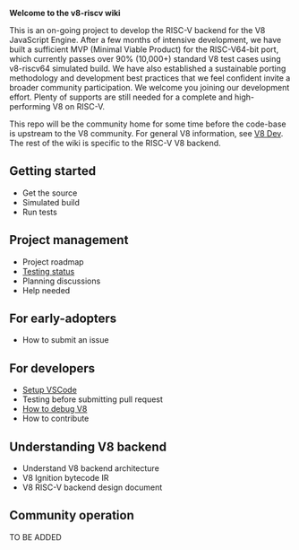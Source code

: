 **Welcome to the v8-riscv wiki**

This is an on-going project to develop the RISC-V backend for the V8 JavaScript Engine. After a few months of intensive development, we have built a sufficient MVP (Minimal Viable Product) for the RISC-V64-bit  port, which currently passes over 90% (10,000+) standard V8 test cases using v8-riscv64 simulated build. We have also established a sustainable porting methodology and development best practices that we feel confident invite a broader community participation. We welcome you joining our development effort. Plenty of supports are still needed for a complete and high-performing V8 on RISC-V.

This repo will be the community home for some time before the code-base is upstream to the V8 community. For general V8 information, see [V8 Dev](https://v8.dev/). The rest of the wiki is specific to the RISC-V V8 backend.

## Getting started
- Get the source
- Simulated build
- Run tests

## Project management
- Project roadmap
- [Testing status](Testing-Status)
- Planning discussions
- Help needed

## For early-adopters
- How to submit an issue

## For developers
- [Setup VSCode](VSCode-Setup)
- Testing before submitting pull request
- [How to debug V8](How-to-debug-V8)
- How to contribute

## Understanding V8 backend
- Understand V8 backend architecture
- V8 Ignition bytecode IR
- V8 RISC-V backend design document

## Community operation

TO BE ADDED

